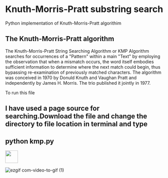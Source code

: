 # Knuth-Morris-Pratt substring search
Python implementation of Knuth-Morris-Pratt algorithim
<h2>The Knuth-Morris-Pratt algorithm</h2>
<p>The Knuth-Morris-Pratt String Searching Algorithm or KMP Algorithm searches for occurrences of a "Pattern" within a main "Text" by employing the observation that when a mismatch occurs, the word itself embodies sufficient information to determine where the next match could begin, thus bypassing re-examination of previously matched characters. The algorithm was conceived in 1970 by Donuld Knuth and Vaughan Pratt and independently by James H. Morris. The trio published it jointly in 1977.</p>
<p>To run this file </p>
<h2>I have used a page source for searching.Download the file and change the directory to file location in terminal and type </h2>
<h2> python kmp.py</h2>
<img src="https://user-images.githubusercontent.com/44046058/92999077-d8f58280-f53d-11ea-863e-6dc4f82a1356.gif" width="40" height="40" />

![ezgif com-video-to-gif (1)](https://user-images.githubusercontent.com/44046058/92999077-d8f58280-f53d-11ea-863e-6dc4f82a1356.gif)

